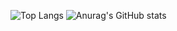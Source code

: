 ![Top Langs](https://github-readme-stats.vercel.app/api/top-langs/?username=tmj5574&layout=compact)
![Anurag's GitHub stats](https://github-readme-stats.vercel.app/api?username=tmj5574&count_private=true&show_icons=true&include_all_commits=true)
<!--
**tmj5574/tmj5574** is a ✨ _special_ ✨ repository because its `README.md` (this file) appears on your GitHub profile.

Here are some ideas to get you started:

- 🔭 I’m currently working on ...
- 🌱 I’m currently learning ...
- 👯 I’m looking to collaborate on ...
- 🤔 I’m looking for help with ...
- 💬 Ask me about ...
- 📫 How to reach me: ...
- 😄 Pronouns: ...
- ⚡ Fun fact: ...
-->

